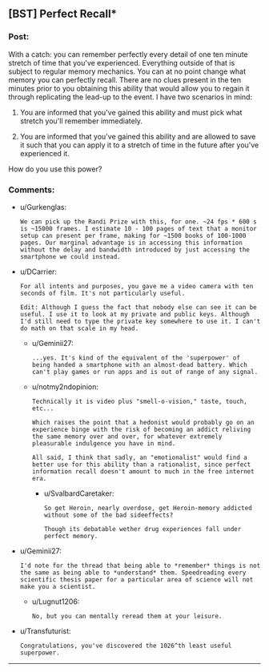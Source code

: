 ## [BST] Perfect Recall*

### Post:

With a catch: you can remember perfectly every detail of one ten minute stretch of time that you've experienced. Everything outside of that is subject to regular memory mechanics. You can at no point change what memory you can perfectly recall. There are no clues present in the ten minutes prior to you obtaining this ability that would allow you to regain it through replicating the lead-up to the event. I have two scenarios in mind:

1) You are informed that you've gained this ability and must pick what stretch you'll remember immediately.

2) You are informed that you've gained this ability and are allowed to save it such that you can apply it to a stretch of time in the future after you've experienced it.

How do you use this power?

### Comments:

- u/Gurkenglas:
  ```
  We can pick up the Randi Prize with this, for one. ~24 fps * 600 s is ~15000 frames. I estimate 10 - 100 pages of text that a monitor setup can present per frame, making for ~1500 books of 100-1000 pages. Our marginal advantage is in accessing this information without the delay and bandwidth introduced by just accessing the smartphone we could instead.
  ```

- u/DCarrier:
  ```
  For all intents and purposes, you gave me a video camera with ten seconds of film. It's not particularly useful.

  Edit: Although I guess the fact that nobody else can see it can be useful. I use it to look at my private and public keys. Although I'd still need to type the private key somewhere to use it. I can't do math on that scale in my head.
  ```

  - u/Geminii27:
    ```
    ...yes. It's kind of the equivalent of the 'superpower' of being handed a smartphone with an almost-dead battery. Which can't play games or run apps and is out of range of any signal.
    ```

  - u/notmy2ndopinion:
    ```
    Technically it is video plus "smell-o-vision," taste, touch, etc...

    Which raises the point that a hedonist would probably go on an experience binge with the risk of becoming an addict reliving the same memory over and over, for whatever extremely pleasurable indulgence you have in mind.

    All said, I think that sadly, an "emotionalist" would find a better use for this ability than a rationalist, since perfect information recall doesn't amount to much in the free internet era.
    ```

    - u/SvalbardCaretaker:
      ```
      So get Heroin, nearly overdose, get Heroin-memory addicted without some of the bad sideeffects? 

      Though its debatable wether drug experiences fall under perfect memory.
      ```

- u/Geminii27:
  ```
  I'd note for the thread that being able to *remember* things is not the same as being able to *understand* them. Speedreading every scientific thesis paper for a particular area of science will not make you a scientist.
  ```

  - u/Lugnut1206:
    ```
    No, but you can mentally reread them at your leisure.
    ```

- u/Transfuturist:
  ```
  Congratulations, you've discovered the 1026^th least useful superpower.
  ```

---

